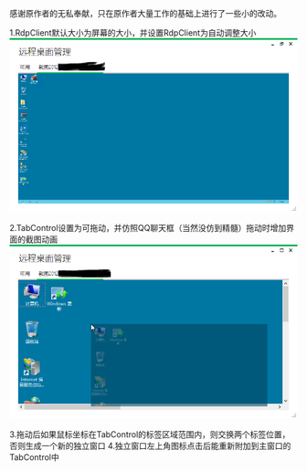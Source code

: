 
感谢原作者的无私奉献，只在原作者大量工作的基础上进行了一些小的改动。

1.RdpClient默认大小为屏幕的大小，并设置RdpClient为自动调整大小
![image](https://github.com/ClockGet/RemoteDesktopManage/blob/master/3.png)

2.TabControl设置为可拖动，并仿照QQ聊天框（当然没仿到精髓）拖动时增加界面的截图动画
![image](https://github.com/ClockGet/RemoteDesktopManage/blob/master/4.png)

3.拖动后如果鼠标坐标在TabControl的标签区域范围内，则交换两个标签位置，否则生成一个新的独立窗口
4.独立窗口左上角图标点击后能重新附加到主窗口的TabControl中
